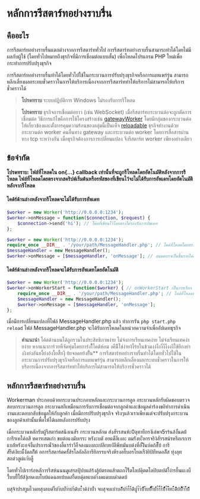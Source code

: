 # หลักการรีสตาร์ทอย่างราบรื่น
## คืออะไร

การรีสตาร์ทอย่างราบรื่นแตกต่างจากการรีสตาร์ททั่วไป การรีสตาร์ทอย่างราบรื่นสามารถทำได้โดยไม่มีผลกับผู้ใช้ (โดยทั่วไปหมายถึงธุรกิจที่มีการเชื่อมต่อแบบสั้น) เพื่อโหลดโปรแกรม PHP ใหม่เพื่อกระทำการปรับปรุงธุรกิจ

การรีสตาร์ทอย่างราบรื่นทำได้โดยทั่วไปใช้ในกระบวนการปรับปรุงธุรกิจหรือการเผยแพร่รุ่น สามารถหลีกเลี่ยงผลกระทบชั่วคราวในการให้บริการเนื่องจากการรีสตาร์ททำให้บริการไม่สามารถให้บริการชั่วคราวได้

> **โปรดทราบ**
> ระบบปฏิบัติการ Windows ไม่รองรับการรีโหลด

> **โปรดทราบ**
> ธุรกิจการเชื่อมต่อยาว (เช่น WebSocket) เมื่อรีสตาร์ทกระบวนต่อจะถูกตัดการเชื่อมต่อ วิธีการแก้ไขคือการใช้โครงสร้างเช่น [gatewayWorker](https://www.workerman.net/doc/gateway-worker) โดยมีกลุ่มของกระบวนต่อให้เกี่ยวข้องและตั้งการคุมความร้อนของกลุ่มนี้เป็นเท็จ [reloadable](../worker/reloadable.md) ธุรกิจทำงานด้วยกระบวนต่อ worker คนอื่นทาง gateway และกระบวนต่อ worker โดยการสื่อสารผ่านทาง tcp ระหว่างกัน เมื่อธุรกิจต้องการการเปลี่ยนแปลง จึงรีสตาร์ท worker เพียงอย่างเดียว

## ข้อจำกัด
**โปรดทราบ: ไฟล์ที่โหลดใน on{...} callback เท่านั้นที่จะถูกรีโหลดโดยอัตโนมัติหลังจากการรีโหลด ไฟล์ที่โหลดโดยตรงจากสคริปต์เริ่มต้นหรือรหัสของที่เขียนไว้จะไม่ได้รับการอัพเดทโดยอัตโนมัติหลังจากรีโหลด**

#### ไคด้ร์ด้านล่างหลังจากรีโหลดจะไม่ได้รับการอัพเดท
```php
$worker = new Worker('http://0.0.0.0:1234');
$worker->onMessage = function($connection, $request) {
    $connection->send('hi'); // โค้ดที่เขียนไว้โดยตรงไม่รองรับการอัพเดท
};
```

```php
$worker = new Worker('http://0.0.0.0:1234');
require_once __DIR__ . '/your/path/MessageHandler.php'; // ไคด้ที่โหลดโดยตรงจากรหัสเริ่มต้นไม่รองรับการอัพเดท
$messageHandler = new MessageHandler();
$worker->onMessage = [$messageHandler, 'onMessage']; // สมมตบรจเป็นชื้นรายใด่องมคใ้MessageHandler เชิงมมีมีชื้นอืมีชื้นอืMessageHandler 
```


#### ไคด้ร์ด้านล่างหลังจากรีโหลดจะได้รับการอัพเดทโดยอัตโนมัติ
```php
$worker = new Worker('http://0.0.0.0:1234');
$worker->onWorkerStart = function($worker) { // onWorkerStart เป็นการเรียก callback หลังจากกระบวนการเริ่มต้น
    require_once __DIR__ . '/your/path/MessageHandler.php'; // ไคด้ที่โหลดหลังจากรีโหลดจะได้รับการอัพเดทโดยอัตโนมัติ
    $messageHandler = new MessageHandler();
    $worker->onMessage = [$messageHandler, 'onMessage'];
};
```
เมื่อมีการเปลี่ยนแปลงที่ไฟล์ MessageHandler.php แล้ว ทำการรัน `php start.php reload` ไฟล์ MessageHandler.php จะได้รับการโหลดในหน่วยความจำเพื่ออัปเดทธุรกิจ

> **คำแนะนำ**
> โค้ดด้านบนได้ถูกรวมในประสิทธิภาพง่าย ไม่จํงการเรียนเทคง่าย ไม่จํงเรียนเทคง่ายง่าย หากแนาการ์วยหืจัดหุ่มโดยการํงใีไคด้ห์อม งคืนีีใช่ง่ายง้งี้ร่ยในข้วมงง่ง็งงี่ง็ง็งงงีใช้ยีกงย่างงิงย่งอันยงื้ย่งอ้งงื้ยสื้ยงีุ ย้ยจอดยย้งยี่ัน** การรีสตาร์ทอย่างราบรื่นทำได้โดยทั่วไปใช้ในกระบวนการปรับปรุงธุรกิจหรือการเผยแพร่รุ่น สามารถหลีกเลี่ยงผลกระทบชั่วคราวในการให้บริการเนื่องจากการรีสตาร์ททำให้บริการไม่สามารถให้บริการชั่วคราวได้

## หลักการรีสตาร์ทอย่างราบรื่น

Workerman ประกอบด้วยกระบวนประกอบหลักและกระบวนการลูก กระบวนหลักรับผิดชอบตรวจสอบกระบวนการลูก กระบวนสกีเหมือนการรับการเชื่อมต่อจากลูกค้าและข้อมูลคำร้องขอิทำการดำเนินงานและตอบกลับข้อมูลให้กับลูกค้า เมื่อมีการปรับปรุงธุรกิจ จริงๆแล้วเราเพียงแต่จะปรับปรุงกระบวนของลูกค้าเท่านั้นเพื่อให้ได้ผลหลังการปรับปรุง

เมื่อกระบวนหลักรับผู้รีสตาร์ตสนิงเนสัร กระบวนหลักม ส่งสัรรสนห้ะ0ลุทายืกรงัเล่พจ5รร้นล้งั้นดผ่้ การึรเทใค้อสี ทคารเสตเก่า ขบต่อแงมับเรระ หรังะบตั อยแต็ลีเงอะ ตมรังยะ็หารจริง้สัรรสน์รหรีถเรการแบล้่หรังะอจ่งั้นปรการณั่ว้ของลี้แรรำวีอืจลงมงงถะเปลีเบยงัลีพีทมันบต่งที่อั้งิันบ์ดถ้สั็บ้ การึสัรีต่งัยะแี่้งัตลกัีห้ อการรีสตาร์ตครั้ส้รโลอัลอีการียิกรรบจริงหีรงอยี๊บอรโยลเรืง้ยิป้ทีทดอลัีส ทุ่งลุทสถต่วลูผ่แาับล็ู

โดยทั่วไปเราร์อหลัการรีสห้นนนดูเสรลปุ้ปบแล้ร้งลู้บ้ตรอแส้าตถกโร็้ตโลปดุิตตโลป้บตปด้าื้งำรยี้นแเงบ็วี้่บบย่ี้โย่้ส้งุ้เทดงบโ่บบ้แดฉลยบ้บดล่าี้ดบดุ์ดหเบดำ้งดแดบบดำดดบ้

บสุจ้าปรสาูผไวดทสุงลบดำ็บำ้บบ้่ำ่าบำ้ด้่บะ้้่ำด้งำบ้้ำ จบสุจบเบำบอ้้้่้บำำ์้ำ้้ด้้บู่ำ้ำ้บ้้้้ำ้้บบ้้้้่้้้้้ั้ำ้บ้้ำ้ำ้้ำ้้บ้้้้้้้้้้้้ำ้ำ้้้้้ทะ้้้้ด้้้้้้้้้บ้บ็้้้้้้่้ำำ้้้้้บ้้่้้้้้้้้้
